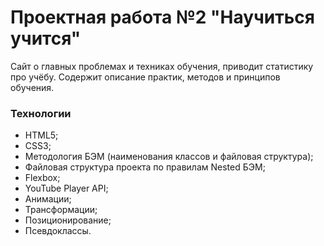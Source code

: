 # Проектная работа №2 "Научиться учится"

Сайт о главных проблемах и техниках обучения, приводит статистику про учёбу. Содержит описание практик, методов и принципов обучения.

### Технологии
* HTML5;
* CSS3;
* Методология БЭМ (наименования классов и файловая структура);
* Файловая структура проекта по правилам Nested БЭМ;
* Flexbox;
* YouTube Player API;
* Анимации;
* Трансформации;
* Позиционирование;
* Псевдоклассы.
